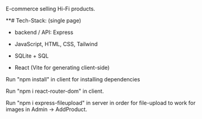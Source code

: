 E-commerce selling Hi-Fi products.

**# Tech-Stack: (single page)

- backend / API: Express

- JavaScript, HTML, CSS, Tailwind

- SQLite + SQL

- React (Vite for generating client-side)

Run "npm install" in client for installing dependencies

Run "npm i react-router-dom" in client.

Run "npm i express-fileupload" in  server in order for file-upload to work for images in Admin -> AddProduct.